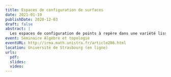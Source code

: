 ```yaml
---
title: Espaces de configuration de surfaces
date: 2021-01-19
publishDate: 2020-12-03
draft: false
abstract: |
  Les espaces de configuration de points à repère dans une variété lisse orientée forment un module à droite sur l'opérade des petits disques à repères. Cette structure opéradique a des applications importantes, par exemple dans le calcul des plongements ou pour l'homologie de factorisation. Il reste cependant difficile de déterminer explicitement le type d'homotopie de ce module opéradique, même dans des cas simples. Dans cet exposé, nous expliquerons comment calculer le type d'homotopie rationnel de ce module dans le cas des surfaces orientées. La preuve fait intervenir divers ingrédients (formalité de Kontsevich, formalité de Tamarkin, formalité cyclique de l'opérade des petits disques à repères). Cet exposé est basé sur un article en collaboration avec Ricardo Campos et Thomas Willwacher.
event: Séminaire Algèbre et topologie
eventURL: http://irma.math.unistra.fr/article286.html
location: Université de Strasbourg (en ligne)
urls:
  pdf:
  slides:
  video:
---
```


